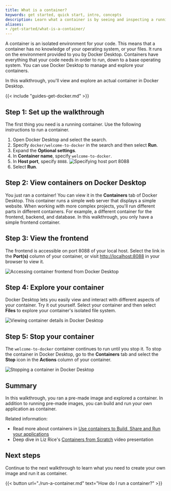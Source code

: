 ```yaml
---
title: What is a container?
keywords: get started, quick start, intro, concepts
description: Learn what a container is by seeing and inspecting a running container.
aliases:
- /get-started/what-is-a-container/
---
```


A container is an isolated environment for your code. This means that a
container has no knowledge of your operating system, or your files. It runs on
the environment provided to you by Docker Desktop. Containers have everything
that your code needs in order to run, down to a base operating system. You can
use Docker Desktop to manage and explore your containers.

In this walkthrough, you'll view and explore an actual container in Docker
Desktop.

{{< include "guides-get-docker.md" >}}

## Step 1: Set up the walkthrough

The first thing you need is a running container. Use the following instructions to run a container.

1. Open Docker Desktop and select the search.
2. Specify `docker/welcome-to-docker` in the search and then select **Run**.
3. Expand the **Optional settings**.
4. In **Container name**, specify `welcome-to-docker`.
5. In **Host port**, specify `8088`.
   ![Specifying host port 8088](images/guides/walkthroughs/getting-started-setup.webp)
6. Select **Run**.

## Step 2: View containers on Docker Desktop

You just ran a container! You can view it in the **Containers** tab of Docker
Desktop. This container runs a simple web server that displays a simple website.
When working with more complex projects, you'll run different parts in different
containers. For example, a different container for the frontend, backend, and
database. In this walkthrough, you only have a simple frontend container.

## Step 3: View the frontend

The frontend is accessible on port 8088 of your local host. Select the link in
the **Port(s)** column of your container, or visit
[http://localhost:8088](http://localhost:8088) in your browser to view it.

![Accessing container frontend from Docker Desktop](images/guides/walkthroughs/getting-started-frontend.webp)

## Step 4: Explore your container

Docker Desktop lets you easily view and interact with different aspects of your
container. Try it out yourself. Select your container and then select **Files**
to explore your container's isolated file system.

![Viewing container details in Docker Desktop](images/guides/walkthroughs/getting-started-explore-container.webp)

## Step 5: Stop your container

The `welcome-to-docker` container continues to run until you stop it. To stop
the container in Docker Desktop, go to the **Containers** tab and select the
**Stop** icon in the **Actions** column of your container.

![Stopping a container in Docker Desktop](images/guides/walkthroughs/getting-started-stop.webp)

## Summary

In this walkthrough, you ran a pre-made image and explored a container. In addition to running pre-made images, you can build and run your own application as container.

Related information:

- Read more about containers in [Use containers to Build, Share and Run your applications](https://www.docker.com/resources/what-container/)
- Deep dive in Liz Rice's [Containers from Scratch](https://www.youtube.com/watch?v=8fi7uSYlOdc&t=1s) video presentation

## Next steps

Continue to the next walkthrough to learn what you need to create your own image
and run it as container.

{{< button url="./run-a-container.md" text="How do I run a container?" >}}
